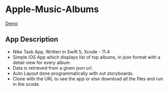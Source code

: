 # Apple-Music-Albums
  
  [Demo](https://drive.google.com/file/d/1teSA5htNOaSds3VaHZgL5WqXAGIqkwPI/view?usp=sharing)
  
## App Description ##
  * Nike Task App, Written in Swift 5, Xcode - 11.4 
  * Simple iOS App which displays list of top albums, in json format with a detail view for every album. 
  * Data is retrieved from a given json url.
  * Auto Layout done programmatically with out storyboards.
  * Clone with the URL to see the app or else download all the files and run in the xcode.
  

